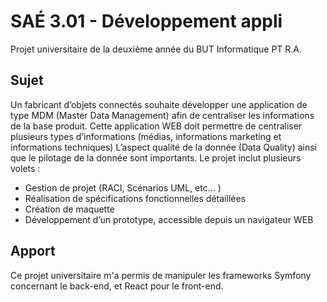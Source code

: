 # SAÉ 3.01 - Développement appli

Projet universitaire de la deuxième année du BUT Informatique PT R.A.

## Sujet

Un fabricant d’objets connectés souhaite développer une application de type MDM (Master
Data Management) afin de centraliser les informations de la base produit.
Cette application WEB doit permettre de centraliser plusieurs types d’informations (médias,
informations marketing et informations techniques)
L’aspect qualité de la donnée (Data Quality) ainsi que le pilotage de la donnée sont
importants.
Le projet inclut plusieurs volets :

- Gestion de projet (RACI, Scénarios UML, etc… )
- Réalisation de spécifications fonctionnelles détaillées
- Création de maquette
- Développement d’un prototype, accessible depuis un navigateur WEB


## Apport

Ce projet universitaire m'a permis de manipuler les frameworks Symfony concernant le back-end, et React pour le front-end.
